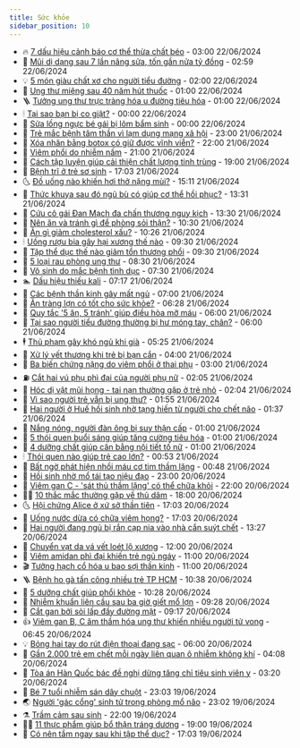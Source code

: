 ```yaml
---
title: Sức khỏe
sidebar_position: 10
---
```


<!-- vnexpress-suc-khoe:START -->
- 🔥 [7 dấu hiệu cảnh báo cơ thể thừa chất béo](https://vnexpress.net/7-dau-hieu-canh-bao-co-the-thua-chat-beo-4761156.html) - 03:00 22/06/2024
- 🥰 [Mũi dị dạng sau 7 lần nâng sửa, tốn gần nửa tỷ đồng](https://vnexpress.net/mui-di-dang-sau-7-lan-nang-sua-ton-gan-nua-ty-dong-4760583.html) - 02:59 22/06/2024
- 💡 [5 món giàu chất xơ cho người tiểu đường](https://vnexpress.net/5-mon-giau-chat-xo-cho-nguoi-tieu-duong-4761152.html) - 02:00 22/06/2024
- 🤗 [Ung thư miệng sau 40 năm hút thuốc](https://vnexpress.net/ung-thu-mieng-sau-40-nam-hut-thuoc-4761143.html) - 01:00 22/06/2024
- 🪜 [Tưởng ung thư trực tràng hóa u đường tiêu hóa](https://vnexpress.net/tuong-ung-thu-truc-trang-hoa-u-duong-tieu-hoa-4761140.html) - 01:00 22/06/2024
- 🕯 [Tại sao bạn bị co giật?](https://vnexpress.net/tai-sao-ban-bi-co-giat-4761159.html) - 00:00 22/06/2024
- 🤭 [Sửa lồng ngực bé gái bị lõm bẩm sinh](https://vnexpress.net/sua-long-nguc-be-gai-bi-lom-bam-sinh-4761144.html) - 00:00 22/06/2024
- 👀 [Trẻ mắc bệnh tâm thần vì lạm dụng mạng xã hội](https://vnexpress.net/tre-mac-benh-tam-than-vi-lam-dung-mang-xa-hoi-4760397.html) - 23:00 21/06/2024
- 🌋 [Xóa nhăn bằng botox có giữ được vĩnh viễn?](https://vnexpress.net/xoa-nhan-bang-botox-co-giu-duoc-vinh-vien-4759883.html) - 22:00 21/06/2024
- 🫶 [Viêm phổi do nhiễm nấm](https://vnexpress.net/viem-phoi-do-nhiem-nam-4761139.html) - 21:00 21/06/2024
- 🦆 [Cách tập luyện giúp cải thiện chất lượng tinh trùng](https://vnexpress.net/cach-tap-luyen-giup-cai-thien-chat-luong-tinh-trung-4759867.html) - 19:00 21/06/2024
- 🚀 [Bệnh trĩ ở trẻ sơ sinh](https://vnexpress.net/benh-tri-o-tre-so-sinh-4760325.html) - 17:03 21/06/2024
- 🌜 [Đồ uống nào khiến hơi thở nặng mùi?](https://vnexpress.net/do-uong-nao-khien-hoi-tho-nang-mui-4761124.html) - 15:11 21/06/2024
- 🧰 [Thức khuya sau đó ngủ bù có giúp cơ thể hồi phục?](https://vnexpress.net/thuc-khuya-sau-do-ngu-bu-co-giup-co-the-hoi-phuc-4760255.html) - 13:31 21/06/2024
- 💫 [Cứu cô gái Đan Mạch đa chấn thương nguy kịch](https://vnexpress.net/cuu-co-gai-dan-mach-da-chan-thuong-nguy-kich-4761168.html) - 13:30 21/06/2024
- 🌝 [Nên ăn và tránh gì để phòng sỏi thận?](https://vnexpress.net/nen-an-va-tranh-gi-de-phong-soi-than-4761049.html) - 10:30 21/06/2024
- 🗽 [Ăn gì giảm cholesterol xấu?](https://vnexpress.net/an-gi-giam-cholesterol-xau-4761070.html) - 10:26 21/06/2024
- 🕯 [Uống rượu bia gây hại xương thế nào](https://vnexpress.net/uong-ruou-bia-gay-hai-xuong-the-nao-4761080.html) - 09:30 21/06/2024
- 🦅 [Tập thể dục thế nào giảm tổn thương phổi](https://vnexpress.net/tap-the-duc-the-nao-giam-ton-thuong-phoi-4761030.html) - 09:30 21/06/2024
- 🦆 [5 loại rau phòng ung thư](https://vnexpress.net/5-loai-rau-phong-ung-thu-4760985.html) - 08:30 21/06/2024
- 🎊 [Vô sinh do mắc bệnh tình dục](https://vnexpress.net/vo-sinh-do-mac-benh-tinh-duc-4761036.html) - 07:30 21/06/2024
- 🏊 [Dấu hiệu thiếu kali](https://vnexpress.net/dau-hieu-thieu-kali-4761019.html) - 07:17 21/06/2024
- 📝 [Các bệnh thần kinh gây mất ngủ](https://vnexpress.net/cac-benh-than-kinh-gay-mat-ngu-4761011.html) - 07:00 21/06/2024
- 💯 [Ăn tràng lợn có tốt cho sức khỏe?](https://vnexpress.net/an-trang-lon-co-tot-cho-suc-khoe-4760684.html) - 06:28 21/06/2024
- 🌊 [Quy tắc &#39;5 ăn, 5 tránh&#39; giúp điều hòa mỡ máu](https://vnexpress.net/quy-tac-5-an-5-tranh-giup-dieu-hoa-mo-mau-4761003.html) - 06:00 21/06/2024
- 🚀 [Tại sao người tiểu đường thường bị hư móng tay, chân?](https://vnexpress.net/tai-sao-nguoi-tieu-duong-thuong-bi-hu-mong-tay-chan-4760998.html) - 06:00 21/06/2024
- 🕴 [Thủ phạm gây khó ngủ khi già](https://vnexpress.net/thu-pham-gay-kho-ngu-khi-gia-4760955.html) - 05:25 21/06/2024
- 🗽 [Xử lý vết thương khi trẻ bị bạn cắn](https://vnexpress.net/xu-ly-vet-thuong-khi-tre-bi-ban-can-4760909.html) - 04:00 21/06/2024
- 🎡 [Ba biến chứng nặng do viêm phổi ở thai phụ](https://vnexpress.net/ba-bien-chung-nang-do-viem-phoi-o-thai-phu-4760924.html) - 03:00 21/06/2024
- ⛽️ [Cắt hai vú phụ phì đại của người phụ nữ](https://vnexpress.net/cat-hai-vu-phu-phi-dai-cua-nguoi-phu-nu-4760870.html) - 02:05 21/06/2024
- 🦆 [Hóc dị vật mũi họng - tai nạn thường gặp ở trẻ nhỏ](https://vnexpress.net/hoc-di-vat-mui-hong-tai-nan-thuong-gap-o-tre-nho-4760859.html) - 02:04 21/06/2024
- 🤩 [Vì sao người trẻ vẫn bị ung thư?](https://vnexpress.net/vi-sao-nguoi-tre-khoe-sinh-hoat-lanh-manh-van-bi-ung-thu-4760622.html) - 01:55 21/06/2024
- 🦒 [Hai người ở Huế hồi sinh nhờ tạng hiến từ người cho chết não](https://vnexpress.net/hai-nguoi-o-hue-hoi-sinh-nho-tang-hien-tu-nguoi-cho-chet-nao-4760862.html) - 01:37 21/06/2024
- 💫 [Nắng nóng, người đàn ông bị suy thận cấp](https://vnexpress.net/nang-nong-nguoi-dan-ong-bi-suy-than-cap-4760763.html) - 01:00 21/06/2024
- 🐘 [5 thói quen buổi sáng giúp tăng cường tiêu hóa](https://vnexpress.net/5-thoi-quen-buoi-sang-giup-tang-cuong-tieu-hoa-4760864.html) - 01:00 21/06/2024
- 🚀 [4 dưỡng chất giúp cân bằng nội tiết tố nữ](https://vnexpress.net/4-duong-chat-giup-can-bang-noi-tiet-to-nu-4760794.html) - 01:00 21/06/2024
- 🕯 [Thói quen nào giúp trẻ cao lớn?](https://vnexpress.net/thoi-quen-nao-giup-tre-cao-lon-4760730.html) - 00:53 21/06/2024
- 🦏 [Bất ngờ phát hiện nhồi máu cơ tim thầm lặng](https://vnexpress.net/bat-ngo-phat-hien-nhoi-mau-co-tim-tham-lang-4760662.html) - 00:48 21/06/2024
- 🦄 [Hồi sinh nhờ mổ tái tạo niệu đạo](https://vnexpress.net/hoi-sinh-nho-mo-tai-tao-nieu-dao-4760791.html) - 23:00 20/06/2024
- 🦒 [Viêm gan C - &#39;sát thủ thầm lặng&#39; có thể chữa khỏi](https://vnexpress.net/viem-gan-c-sat-thu-tham-lang-co-the-chua-khoi-4760745.html) - 22:00 20/06/2024
- 👨‍🏫 [10 thắc mắc thường gặp về thủ dâm](https://vnexpress.net/10-thac-mac-thuong-gap-ve-thu-dam-4759447.html) - 18:00 20/06/2024
- 🌜 [Hội chứng Alice ở xứ sở thần tiên](https://vnexpress.net/hoi-chung-alice-o-xu-so-than-tien-4760707.html) - 17:03 20/06/2024
- 🚀 [Uống nước dừa có chữa viêm họng?](https://vnexpress.net/uong-nuoc-dua-co-chua-viem-hong-4760688.html) - 17:03 20/06/2024
- 💃 [Hai người đang ngủ bị rắn cạp nia vào nhà cắn suýt chết](https://vnexpress.net/hai-nguoi-dang-ngu-bi-ran-cap-nia-vao-nha-can-suyt-chet-4760642.html) - 13:27 20/06/2024
- 💯 [Chuyển vạt da vá vết loét lộ xương](https://vnexpress.net/chuyen-vat-da-va-vet-loet-lo-xuong-4760697.html) - 12:00 20/06/2024
- 🤔 [Viêm amidan phì đại khiến trẻ ngủ ngáy](https://vnexpress.net/viem-amidan-phi-dai-khien-tre-ngu-ngay-4760630.html) - 11:00 20/06/2024
- 🎬 [Tưởng hạch cổ hóa u bao sợi thần kinh](https://vnexpress.net/tuong-hach-co-hoa-u-bao-soi-than-kinh-4760621.html) - 11:00 20/06/2024
- 🪜 [Bệnh ho gà tấn công nhiều trẻ TP HCM](https://vnexpress.net/benh-ho-ga-tan-cong-nhieu-tre-tp-hcm-4760603.html) - 10:38 20/06/2024
- 🦣 [5 dưỡng chất giúp phổi khỏe](https://vnexpress.net/5-duong-chat-giup-phoi-khoe-4760612.html) - 10:28 20/06/2024
- 🧐 [Nhiễm khuẩn liên cầu sau ba giờ giết mổ lợn](https://vnexpress.net/nhiem-khuan-lien-cau-sau-ba-gio-giet-mo-lon-4760641.html) - 09:28 20/06/2024
- 🤡 [Cắt gan bởi sỏi lấp đầy đường mật](https://vnexpress.net/cat-gan-boi-soi-lap-day-duong-mat-4760419.html) - 09:17 20/06/2024
- 👍 [Viêm gan B, C âm thầm hóa ung thư khiến nhiều người tử vong](https://vnexpress.net/viem-gan-b-c-am-tham-hoa-ung-thu-khien-nhieu-nguoi-tu-vong-4760505.html) - 06:45 20/06/2024
- 💡 [Bỏng hai tay do rút điện thoại đang sạc](https://vnexpress.net/bong-hai-tay-do-rut-dien-thoai-dang-sac-4760557.html) - 06:00 20/06/2024
- 💯 [Gần 2.000 trẻ em chết mỗi ngày liên quan ô nhiễm không khí](https://vnexpress.net/gan-2-000-tre-em-chet-moi-ngay-lien-quan-o-nhiem-khong-khi-4760521.html) - 04:08 20/06/2024
- 🧠 [Tòa án Hàn Quốc bác đề nghị dừng tăng chỉ tiêu sinh viên y](https://vnexpress.net/toa-an-han-quoc-bac-de-nghi-dung-tang-chi-tieu-sinh-vien-y-4760470.html) - 03:20 20/06/2024
- 🎡 [Bé 7 tuổi nhiễm sán dây chuột](https://vnexpress.net/be-7-tuoi-nhiem-san-day-chuot-4760150.html) - 23:03 19/06/2024
- 🌏 [Người &#39;gác cổng&#39; sinh tử trong phòng mổ não](https://vnexpress.net/nguoi-gac-cong-sinh-tu-trong-phong-mo-nao-4753615.html) - 23:02 19/06/2024
- ⚗️ [Trầm cảm sau sinh](https://vnexpress.net/suc-khoe-cam-nang-cac-benh-tram-cam-sau-sinh-4758752.html) - 22:00 19/06/2024
- 👨‍🏫 [11 thực phẩm giúp bổ thận tráng dương](https://vnexpress.net/11-thuc-pham-giup-bo-than-trang-duong-4759533.html) - 19:00 19/06/2024
- 🤖 [Có nên tắm ngay sau khi tập thể dục?](https://vnexpress.net/co-nen-tam-ngay-sau-khi-tap-the-duc-4759868.html) - 17:03 19/06/2024<!-- vnexpress-suc-khoe:END -->
